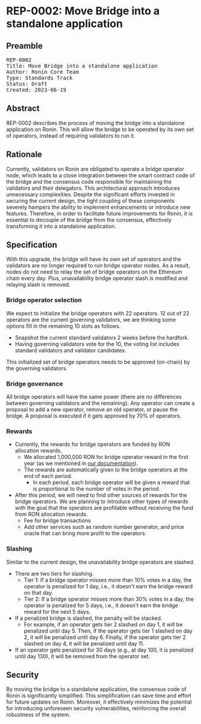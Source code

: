 # REP-0002: Move Bridge into a standalone application

## Preamble
<pre>
REP-0002
Title: Move Bridge into a standalone application
Author: Ronin Core Team
Type: Standards Track
Status: Draft
Created: 2023-06-19
</pre>

## Abstract

REP-0002 describes the process of moving the bridge into a standalone application on Ronin. This will allow the bridge to be operated by its own set of operators, instead of requiring validators to run it.

## Rationale

Currently, validators on Ronin are obligated to operate a bridge operator node, which leads to a close integration between the smart contract code of the bridge and the consensus code responsible for maintaining the validators and their delegators. This architectural approach introduces unnecessary complexities. Despite the significant efforts invested in securing the current design, the tight coupling of these components severely hampers the ability to implement enhancements or introduce new features. Therefore, in order to facilitate future improvements for Ronin, it is essential to decouple of the bridge from the consensus, effectively transforming it into a standalone application.


## Specification

With this upgrade, the bridge will have its own set of operators and the validators are no longer required to run bridge operator nodes. As a result, nodes do not need to relay the set of bridge operators on the Ethereum chain every day. Plus, unavailability bridge operator slash is modified and relaying slash is removed.

### Bridge operator selection

We expect to initialize the bridge operators with 22 operators. 12 out of 22 operators are the current governing validators, we are thinking some options fill in the remaining 10 slots as follows. 

- Snapshot the current standard validators 2 weeks before the hardfork.
- Having governing validators vote for the 10, the voting list includes standard validators and validator candidates. 

This initialized set of bridge operators needs to be approved (on-chain) by the governing validators.

### Bridge governance

All bridge operators will have the same power (there are no differences between governing validators and the remaining). Any operator can create a proposal to add a new operator, remove an old operator, or pause the bridge. A proposal is executed if it gets approved by 70% of operators.

### Rewards
- Currently, the rewards for bridge operators are funded by RON allocation rewards.
    - We allocated 1,000,000 RON for bridge operator reward in the first year (as we mentioned in [our documentation](https://docs.roninchain.com/docs/basics/rewards)).
    - The rewards are automatically given to the bridge operators at the end of each period.
        - In each period, each bridge operator will be given a reward that is proportional to the number of votes in the period.
- After this period, we will need to find other sources of rewards for the bridge operators. We are planning to introduce other types of rewards with the goal that the operators are profitable without receiving the fund from RON allocation rewards.
    - Fee for bridge transactions
    - Add other services such as random number generator, and price oracle that can bring more profit to the operators.

### Slashing
Similar to the current design, the unavailability bridge operators are slashed. 
- There are two tiers for slashing.
    - Tier 1: If a bridge operator misses more than 10% votes in a day, the operator is penalized for 1 day, i.e., it doesn't earn the bridge reward on that day.
    - Tier 2: If a bridge operator misses more than 30% votes in a day, the operator is penalized for 5 days, i.e., it doesn't earn the bridge reward for the next 5 days.
- If a penalized bridge is slashed, the penalty will be stacked.
    - For example, if an operator gets tier 2 slashed on day 1, it will be penalized until day 5. Then, if the operator gets tier 1 slashed on day 2, it will be penalized until day 6. Finally, if the operator gets tier 2 slashed on day 4, it will be penalized until day 11.
- If an operator gets penalized for 30 days (e.g., at day 100, it is penalized until day 130), it will be removed from the operator set.

## Security

By moving the bridge to a standalone application, the consensus code of Ronin is significantly simplified. This simplification can save time and effort for future updates on Ronin. Moreover, it effectively minimizes the potential for introducing unforeseen security vulnerabilities, reinforcing the overall robustness of the system.
